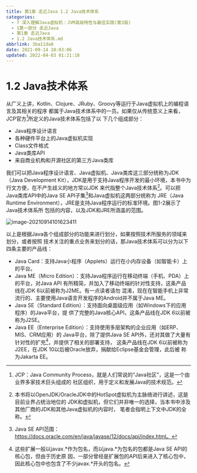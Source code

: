```yaml
---
title: 第1章 走近Java 1.2 Java技术体系
categories: 
  - 7 深入理解Java虛拟机：JVM高级特性与最佳实践(第3版)
  - 1第一部分 走近Java
  - 第1章 走近Java
  - 1.2 Java技术体系.md
abbrlink: 3ba11da8
date: 2021-09-14 10:03:06
updated: 2022-04-03 01:21:18
---
```

# 1.2 Java技术体系
从广义上讲，Kotlin、Clojure、JRuby、Groovy等运行于Java虚拟机上的编程语言及其相关的程序 都属于Java技术体系中的一员。如果仅从传统意义上来看，JCP官方[^1]所定义的Java技术体系包括了以 下几个组成部分：
- Java程序设计语言
- 各种硬件平台上的Java虚拟机实现
- Class文件格式
- Java类库API
- 来自商业机构和开源社区的第三方Java类库

我们可以把Java程序设计语言、Java虚拟机、Java类库这三部分统称为JDK（Java Development Kit），JDK是用于支持Java程序开发的最小环境，本书中为行文方便，在不产生歧义的地方常以JDK 来代指整个Java技术体系[^2]。可以把Java类库API中的Java SE API子集[^3]和Java虚拟机这两部分统称为 JRE（Java Runtime Environment），JRE是支持Java程序运行的标准环境。图1-2展示了Java技术体系所 包括的内容，以及JDK和JRE所涵盖的范围。

![image-20210914101623411](https://gitee.com/XiaoLan223/images/raw/master/Blog/Sum/20210914101630.png)

以上是根据Java各个组成部分的功能来进行划分，如果按照技术所服务的领域来划分，或者按照 技术关注的重点业务来划分的话，那Java技术体系可以分为以下四条主要的产品线：
- Java Card：支持Java小程序（Applets）运行在小内存设备（如智能卡）上的平台。
- Java ME（Micro Edition）：支持Java程序运行在移动终端（手机、PDA）上的平台，对Java API 有所精简，并加入了移动终端的针对性支持，这条产品线在JDK 6以前被称为J2ME。有一点读者请勿 混淆，现在在智能手机上非常流行的、主要使用Java语言开发程序的Android并不属于Java ME。
- Java SE（Standard Edition）：支持面向桌面级应用（如Windows下的应用程序）的Java平台，提 供了完整的Java核心API，这条产品线在JDK 6以前被称为J2SE。
- Java EE（Enterprise Edition）：支持使用多层架构的企业应用（如ERP、MIS、CRM应用）的 Java平台，除了提供Java SE API外，还对其做了大量有针对性的扩充[^4]，并提供了相关的部署支持， 这条产品线在JDK 6以前被称为J2EE，在JDK 10以后被Oracle放弃，捐献给Eclipse基金会管理，此后被 称为Jakarta EE。

[^1]: JCP：Java Community Process，就是人们常说的“Java社区”，这是一个由业界多家技术巨头组成的 社区组织，用于定义和发展Java的技术规范。 
[^2]: 本书将以OpenJDK/OracleJDK中的HotSpot虚拟机为主脉络进行讲述，这是目前业界占统治地位的 JDK和虚拟机，但它们并非唯一的选择，当本书中涉及其他厂商的JDK和其他Java虚拟机的内容时， 笔者会指明上下文中JDK的全称。 
[^3]: Java SE API范围：https://docs.oracle.com/en/java/javase/12/docs/api/index.html。 
[^4]: 这些扩展一般以javax.*作为包名，而以java.*为包名的包都是Java SE API的核心包，但由于历史原 因，一部分曾经是扩展包的API后来进入了核心包中，因此核心包中也包含了不少javax.*开头的包名。
